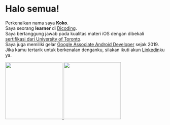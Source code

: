 # Halo semua! 
Perkenalkan nama saya **Koko**.\
Saya seorang **learner** di [Dicoding](https://www.dicoding.com/).\
Saya bertanggung jawab pada kualitas materi iOS dengan dibekali [sertifikasi dari University of Toronto](https://www.coursera.org/account/accomplishments/specialization/CLKJD8XBXJ3M).\
Saya juga memiliki gelar [Google Associate Android Developer](https://www.credential.net/h5deoi5h) sejak 2019.\
Jika kamu tertarik untuk berkenalan denganku, silakan ikuti akun [Linkedin](https://www.linkedin.com/in/gilang-adhan/)ku ya.
 
<p align="left">
<a href="https://github.com/waksun0x00">
  <img height="180em" src="https://github-readme-stats-eight-theta.vercel.app/api?username=waksun0x00&show_icons=true&theme=algolia&include_all_commits=true&count_private=true"/>
  <img height="180em" src="https://github-readme-stats-eight-theta.vercel.app/api/top-langs/?username=waksun0x00&layout=compact&langs_count=8&theme=algolia"/>
</a>
</p>
